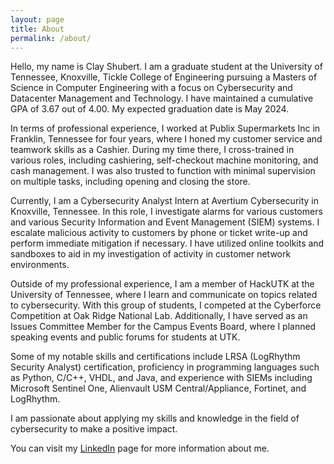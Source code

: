 ```yaml
---
layout: page
title: About
permalink: /about/
---
```


Hello, my name is Clay Shubert. I am a graduate student at the University of Tennessee, Knoxville, Tickle College of Engineering pursuing a Masters of Science in Computer Engineering with a focus on Cybersecurity and Datacenter Management and Technology. I have maintained a cumulative GPA of 3.67 out of 4.00. My expected graduation date is May 2024.

In terms of professional experience, I worked at Publix Supermarkets Inc in Franklin, Tennessee for four years, where I honed my customer service and teamwork skills as a Cashier. During my time there, I cross-trained in various roles, including cashiering, self-checkout machine monitoring, and cash management. I was also trusted to function with minimal supervision on multiple tasks, including opening and closing the store.

Currently, I am a Cybersecurity Analyst Intern at Avertium Cybersecurity in Knoxville, Tennessee. In this role, I investigate alarms for various customers and various Security Information and Event Management (SIEM) systems. I escalate malicious activity to customers by phone or ticket write-up and perform immediate mitigation if necessary. I have utilized online toolkits and sandboxes to aid in my investigation of activity in customer network environments.

Outside of my professional experience, I am a member of HackUTK at the University of Tennessee, where I learn and communicate on topics related to cybersecurity. With this group of students, I competed at the Cyberforce Competition at Oak Ridge National Lab. Additionally, I have served as an Issues Committee Member for the Campus Events Board, where I planned speaking events and public forums for students at UTK.

Some of my notable skills and certifications include LRSA (LogRhythm Security Analyst) certification, proficiency in programming languages such as Python, C/C++, VHDL, and Java, and experience with SIEMs including Microsoft Sentinel One, Alienvault USM Central/Appliance, Fortinet, and LogRhythm.

I am passionate about applying my skills and knowledge in the field of cybersecurity to make a positive impact. 

You can visit my [LinkedIn](https://www.linkedin.com/in/clayshubert/) page for more information about me. 
